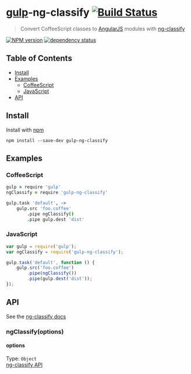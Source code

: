 # [gulp](https://github.com/wearefractal/gulp)-ng-classify [![Build Status](https://secure.travis-ci.org/CaryLandholt/gulp-ng-classify.png)](http://travis-ci.org/CaryLandholt/gulp-ng-classify)

> Convert CoffeeScript classes to [AngularJS](http://angularjs.org/) modules with [ng-classify](https://github.com/CaryLandholt/ng-classify)

[![NPM version](https://badge.fury.io/js/gulp-ng-classify.png)](http://badge.fury.io/js/gulp-ng-classify)
[![dependency status](https://david-dm.org/CaryLandholt/gulp-ng-classify.png)](https://david-dm.org/CaryLandholt/gulp-ng-classify)

## Table of Contents

* [Install](#install)
* [Examples](#examples)
    - [CoffeeScript](#coffeescript)
    - [JavaScript](#javascript)
* [API](#api)

## Install

Install with [npm](https://npmjs.org/package/gulp-ng-classify)

```shell
npm install --save-dev gulp-ng-classify
```

## Examples

### CoffeeScript
```coffee
gulp = require 'gulp'
ngClassify = require 'gulp-ng-classify'

gulp.task 'default', ->
	gulp.src 'foo.coffee'
		.pipe ngClassify()
		.pipe gulp.dest 'dist'
```

### JavaScript

```javascript
var gulp = require('gulp');
var ngClassify = require('gulp-ng-classify');

gulp.task('default', function () {
	gulp.src('foo.coffee')
		.pipe(ngClassify())
		.pipe(gulp.dest('dist'));
});
```

## API

See the [ng-classify docs](https://github.com/CaryLandholt/ng-classify)

### ngClassify(options)

#### options

Type: `Object`  
[ng-classify API](https://github.com/CaryLandholt/ng-classify#api)